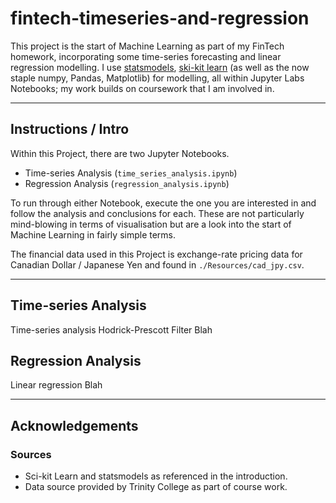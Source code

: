 # fintech-timeseries-and-regression
This project is the start of Machine Learning as part of my FinTech homework, incorporating some time-series forecasting and linear regression modelling.  I use [statsmodels](https://www.statsmodels.org/stable/index.html), [ski-kit learn](https://scikit-learn.org/stable/) (as well as the now staple numpy, Pandas, Matplotlib) for modelling, all within Jupyter Labs Notebooks; my work builds on coursework that I am involved in.

---
## Instructions / Intro
Within this Project, there are two Jupyter Notebooks.
 - Time-series Analysis (`time_series_analysis.ipynb`)
 - Regression Analysis (`regression_analysis.ipynb`)

To run through either Notebook, execute the one you are interested in and follow the analysis and conclusions for each.  These are not particularly mind-blowing in terms of visualisation but are a look into the start of Machine Learning in fairly simple terms.

The financial data used in this Project is exchange-rate pricing data for Canadian Dollar / Japanese Yen and found in `./Resources/cad_jpy.csv`.

---
## Time-series Analysis
Time-series analysis
Hodrick-Prescott Filter
Blah


## Regression Analysis
Linear regression
Blah


---
## Acknowledgements
### Sources
- Sci-kit Learn and statsmodels as referenced in the introduction.
- Data source provided by Trinity College as part of course work.
